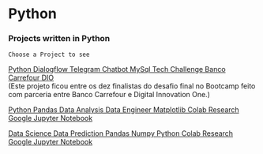 # Python
### Projects written in Python

    Choose a Project to see

[Python Dialogflow Telegram Chatbot MySql Tech Challenge Banco Carrefour DIO](https://github.com/vini-insight/techChallengeBancoCarrefourDIO)
<br>(Este projeto ficou entre os dez finalistas do desafio final no Bootcamp feito com parceria entre Banco Carrefour e Digital Innovation One.)</br>

[Python Pandas Data Analysis Data Engineer Matplotlib Colab Research Google Jupyter Notebook](https://github.com/vini-insight/Python_Pandas_Data_Analysis_Data_Engineer_Matplotlib_Colab_Research_Google_Jupyter_Notebook)

[Data Science Data Prediction Pandas Numpy Python Colab Research Google Jupyter Notebook](https://github.com/vini-insight/Data_Science_Data_Prediction_Pandas_Numpy_Python_Colab_Research_Google_Jupyter_Notebook)
